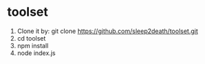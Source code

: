 # toolset
1. Clone it by: git clone https://github.com/sleep2death/toolset.git
1. cd toolset
1. npm install
1. node index.js


